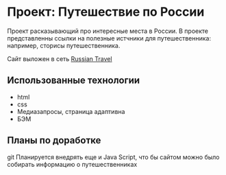 # Проект: Путешествие по России
Проект расказывающий про интересные места в России. В проекте представленны ссылки на полезные истчники для путешественника: например, сторисы путешественника.  

Сайт выложен в сеть [Russian Travel](https://semagog.github.io/russian-travel/)


## Использованные технологии

- html
- css
- Медиазапросы, страница адаптивна 
- БЭМ

## Планы по доработке

git
Планируется внедрять еще и Java Script, что бы сайтом можно было собирать информацию о путешественниках

 